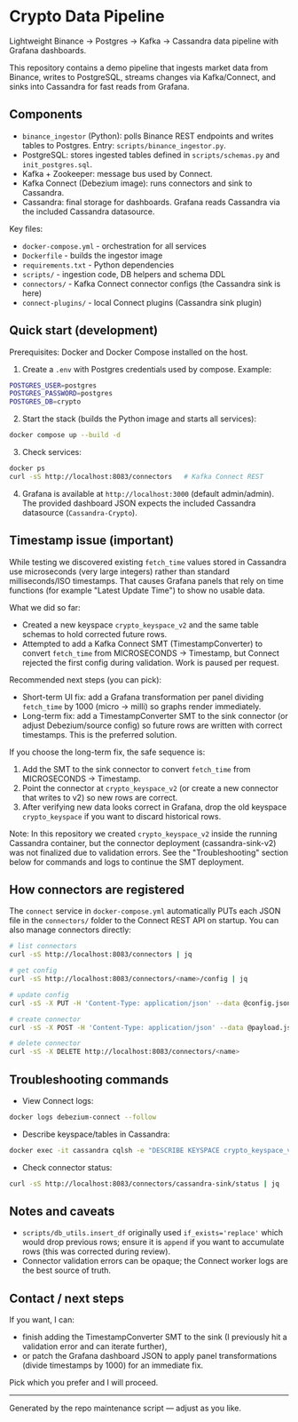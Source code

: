 # Crypto Data Pipeline

Lightweight Binance -> Postgres -> Kafka -> Cassandra data pipeline with Grafana dashboards.

This repository contains a demo pipeline that ingests market data from Binance, writes to PostgreSQL, streams changes via Kafka/Connect, and sinks into Cassandra for fast reads from Grafana.

## Components
- `binance_ingestor` (Python): polls Binance REST endpoints and writes tables to Postgres. Entry: `scripts/binance_ingestor.py`.
- PostgreSQL: stores ingested tables defined in `scripts/schemas.py` and `init_postgres.sql`.
- Kafka + Zookeeper: message bus used by Connect.
- Kafka Connect (Debezium image): runs connectors and sink to Cassandra.
- Cassandra: final storage for dashboards. Grafana reads Cassandra via the included Cassandra datasource.

Key files:
- `docker-compose.yml` - orchestration for all services
- `Dockerfile` - builds the ingestor image
- `requirements.txt` - Python dependencies
- `scripts/` - ingestion code, DB helpers and schema DDL
- `connectors/` - Kafka Connect connector configs (the Cassandra sink is here)
- `connect-plugins/` - local Connect plugins (Cassandra sink plugin)

## Quick start (development)
Prerequisites: Docker and Docker Compose installed on the host.

1. Create a `.env` with Postgres credentials used by compose. Example:

```bash
POSTGRES_USER=postgres
POSTGRES_PASSWORD=postgres
POSTGRES_DB=crypto
```

2. Start the stack (builds the Python image and starts all services):

```bash
docker compose up --build -d
```

3. Check services:

```bash
docker ps
curl -sS http://localhost:8083/connectors   # Kafka Connect REST
```

4. Grafana is available at `http://localhost:3000` (default admin/admin). The provided dashboard JSON expects the included Cassandra datasource (`Cassandra-Crypto`).

## Timestamp issue (important)

While testing we discovered existing `fetch_time` values stored in Cassandra use microseconds (very large integers) rather than standard milliseconds/ISO timestamps. That causes Grafana panels that rely on time functions (for example "Latest Update Time") to show no usable data.

What we did so far:
- Created a new keyspace `crypto_keyspace_v2` and the same table schemas to hold corrected future rows.
- Attempted to add a Kafka Connect SMT (TimestampConverter) to convert `fetch_time` from MICROSECONDS -> Timestamp, but Connect rejected the first config during validation. Work is paused per request.

Recommended next steps (you can pick):
- Short-term UI fix: add a Grafana transformation per panel dividing `fetch_time` by 1000 (micro -> milli) so graphs render immediately.
- Long-term fix: add a TimestampConverter SMT to the sink connector (or adjust Debezium/source config) so future rows are written with correct timestamps. This is the preferred solution.

If you choose the long-term fix, the safe sequence is:
1. Add the SMT to the sink connector to convert `fetch_time` from MICROSECONDS -> Timestamp.
2. Point the connector at `crypto_keyspace_v2` (or create a new connector that writes to v2) so new rows are correct.
3. After verifying new data looks correct in Grafana, drop the old keyspace `crypto_keyspace` if you want to discard historical rows.

Note: In this repository we created `crypto_keyspace_v2` inside the running Cassandra container, but the connector deployment (cassandra-sink-v2) was not finalized due to validation errors. See the "Troubleshooting" section below for commands and logs to continue the SMT deployment.

## How connectors are registered
The `connect` service in `docker-compose.yml` automatically PUTs each JSON file in the `connectors/` folder to the Connect REST API on startup. You can also manage connectors directly:

```bash
# list connectors
curl -sS http://localhost:8083/connectors | jq

# get config
curl -sS http://localhost:8083/connectors/<name>/config | jq

# update config
curl -sS -X PUT -H 'Content-Type: application/json' --data @config.json http://localhost:8083/connectors/<name>/config

# create connector
curl -sS -X POST -H 'Content-Type: application/json' --data @payload.json http://localhost:8083/connectors

# delete connector
curl -sS -X DELETE http://localhost:8083/connectors/<name>
```

## Troubleshooting commands
- View Connect logs:

```bash
docker logs debezium-connect --follow
```

- Describe keyspace/tables in Cassandra:

```bash
docker exec -it cassandra cqlsh -e "DESCRIBE KEYSPACE crypto_keyspace_v2;"
```

- Check connector status:

```bash
curl -sS http://localhost:8083/connectors/cassandra-sink/status | jq
```

## Notes and caveats
- `scripts/db_utils.insert_df` originally used `if_exists='replace'` which would drop previous rows; ensure it is `append` if you want to accumulate rows (this was corrected during review).
- Connector validation errors can be opaque; the Connect worker logs are the best source of truth.

## Contact / next steps
If you want, I can:
- finish adding the TimestampConverter SMT to the sink (I previously hit a validation error and can iterate further),
- or patch the Grafana dashboard JSON to apply panel transformations (divide timestamps by 1000) for an immediate fix.

Pick which you prefer and I will proceed.

---
Generated by the repo maintenance script — adjust as you like.
